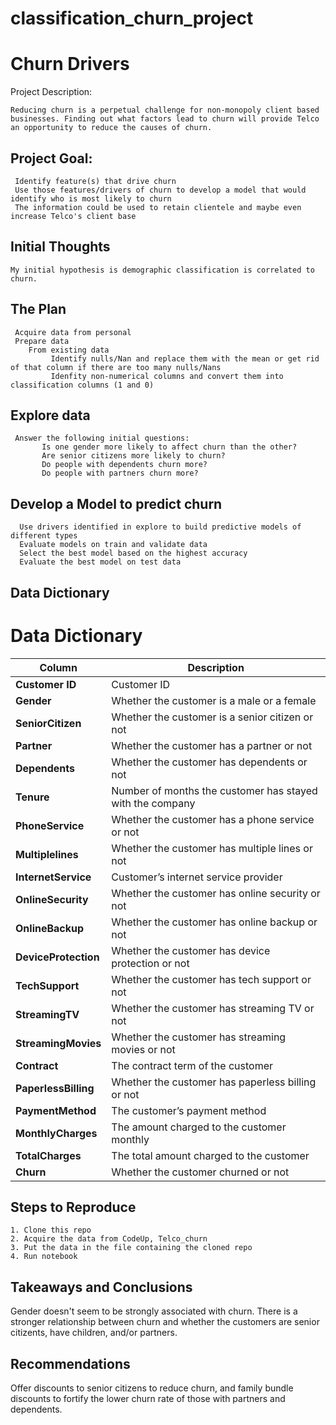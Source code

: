 # classification_churn_project

# Churn Drivers

Project Description:
    
    Reducing churn is a perpetual challenge for non-monopoly client based businesses. Finding out what factors lead to churn will provide Telco an opportunity to reduce the causes of churn. 
    
## Project Goal:

     Identify feature(s) that drive churn
     Use those features/drivers of churn to develop a model that would identify who is most likely to churn
     The information could be used to retain clientele and maybe even increase Telco's client base
    
## Initial Thoughts 

    My initial hypothesis is demographic classification is correlated to churn.
   
## The Plan

     Acquire data from personal
     Prepare data
        From existing data
             Identify nulls/Nan and replace them with the mean or get rid of that column if there are too many nulls/Nans
             Idenfity non-numerical columns and convert them into classification columns (1 and 0)
     
## Explore data

     Answer the following initial questions:
           Is one gender more likely to affect churn than the other?
           Are senior citizens more likely to churn?
           Do people with dependents churn more?
           Do people with partners churn more?
            
## Develop a Model to predict churn

      Use drivers identified in explore to build predictive models of different types
      Evaluate models on train and validate data
      Select the best model based on the highest accuracy
      Evaluate the best model on test data

 ## Data Dictionary
      
# Data Dictionary

| **Column**          | **Description**                                           |
|---------------------|-----------------------------------------------------------|
| **Customer ID**     | Customer ID                                               |
| **Gender**          | Whether the customer is a male or a female                |
| **SeniorCitizen**   | Whether the customer is a senior citizen or not           |
| **Partner**         | Whether the customer has a partner or not                 |
| **Dependents**      | Whether the customer has dependents or not                |
| **Tenure**          | Number of months the customer has stayed with the company |
| **PhoneService**    | Whether the customer has a phone service or not           |
| **Multiplelines**   | Whether the customer has multiple lines or not            |
| **InternetService** | Customer’s internet service provider                      |
| **OnlineSecurity**  | Whether the customer has online security or not           |
| **OnlineBackup**    | Whether the customer has online backup or not             |
| **DeviceProtection** | Whether the customer has device protection or not         |
| **TechSupport**     | Whether the customer has tech support or not              |
| **StreamingTV**     | Whether the customer has streaming TV or not              |
| **StreamingMovies** | Whether the customer has streaming movies or not          |
| **Contract**        | The contract term of the customer                         |
| **PaperlessBilling** | Whether the customer has paperless billing or not         |
| **PaymentMethod**   | The customer’s payment method                             |
| **MonthlyCharges**  | The amount charged to the customer monthly                |
| **TotalCharges**    | The total amount charged to the customer                  |
| **Churn**           | Whether the customer churned or not                       |

## Steps to Reproduce

    1. Clone this repo
    2. Acquire the data from CodeUp, Telco_churn
    3. Put the data in the file containing the cloned repo
    4. Run notebook
    
## Takeaways and Conclusions

Gender doesn't seem to be strongly associated with churn. There is a stronger relationship between churn and whether the customers are senior citizents, have children, and/or partners.

## Recommendations

Offer discounts to senior citizens to reduce churn, and family bundle discounts to fortify the lower churn rate of those with partners and dependents.